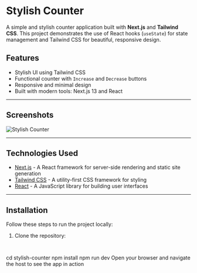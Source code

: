 # Stylish Counter

A simple and stylish counter application built with **Next.js** and **Tailwind CSS**. This project demonstrates the use of React hooks (`useState`) for state management and Tailwind CSS for beautiful, responsive design.

## Features

- Stylish UI using Tailwind CSS
- Functional counter with `Increase` and `Decrease` buttons
- Responsive and minimal design
- Built with modern tools: Next.js 13 and React

---

## Screenshots

![Stylish Counter](./path/to/screenshot.png) <!-- Replace with the actual screenshot path -->

---

## Technologies Used

- [Next.js](https://nextjs.org/) - A React framework for server-side rendering and static site generation
- [Tailwind CSS](https://tailwindcss.com/) - A utility-first CSS framework for styling
- [React](https://reactjs.org/) - A JavaScript library for building user interfaces

---

## Installation

Follow these steps to run the project locally:

1. Clone the repository:
   ```bash
  
cd stylish-counter
npm install
npm run dev
Open your browser and navigate the host to see the app in action

